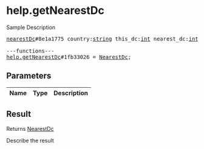 # help.getNearestDc

Sample Description

<pre>
<a href="../constructor/nearestDc">nearestDc</a>#8e1a1775 country:<a href="../type/string.md">string</a> this_dc:<a href="../type/int.md">int</a> nearest_dc:<a href="../type/int.md">int</a> = <a href="../type/NearestDc.md">NearestDc</a>;

---functions---
<a href="../method/help.getNearestDc.md">help.getNearestDc</a>#1fb33026 = <a href="../type/NearestDc.md">NearestDc</a>;
</pre>

## Parameters

| Name | Type | Description |
|------|:----:|-------------|

## Result

Returns <a href="../type/NearestDc.md">NearestDc</a>

Describe the result

